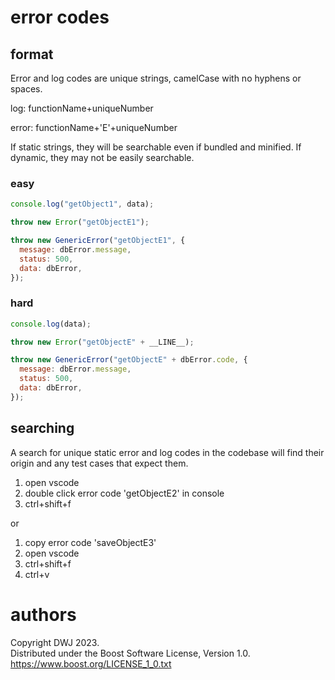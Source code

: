# error codes

## format

Error and log codes are unique strings, camelCase with no hyphens or spaces.

log: functionName+uniqueNumber

error: functionName+'E'+uniqueNumber

If static strings, they will be searchable even if bundled and minified. If dynamic, they may not be easily searchable.

### easy

```js
console.log("getObject1", data);

throw new Error("getObjectE1");

throw new GenericError("getObjectE1", {
  message: dbError.message,
  status: 500,
  data: dbError,
});
```

### hard

```js
console.log(data);

throw new Error("getObjectE" + __LINE__);

throw new GenericError("getObjectE" + dbError.code, {
  message: dbError.message,
  status: 500,
  data: dbError,
});
```

## searching

A search for unique static error and log codes in the codebase will find their origin and any test cases that expect them.

1. open vscode
2. double click error code 'getObjectE2' in console
3. ctrl+shift+f

or

1. copy error code 'saveObjectE3'
2. open vscode
3. ctrl+shift+f
4. ctrl+v

# authors

Copyright DWJ 2023.  
Distributed under the Boost Software License, Version 1.0.  
https://www.boost.org/LICENSE_1_0.txt
